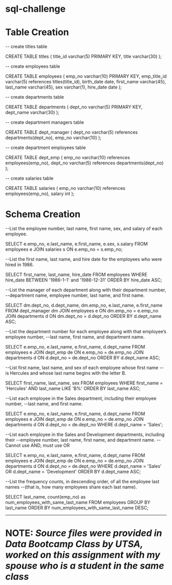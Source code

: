 # sql-challenge

# Table Creation

-- create titles table

CREATE TABLE titles (
	title_id varchar(5) PRIMARY KEY,
	title varchar(30)
);

-- create employees table

CREATE TABLE employees (
	emp_no varchar(10) PRIMARY KEY,
	emp_title_id varchar(5) references titles(title_id),
	birth_date date,
	first_name varchar(45),
	last_name varchar(45),
	sex varchar(1),
	hire_date date
);

-- create departments table

CREATE TABLE departments (
	dept_no varchar(5) PRIMARY KEY,
	dept_name varchar(30)
);

-- create department managers table

CREATE TABLE dept_manager (
	dept_no varchar(5) references departments(dept_no),
	emp_no varchar(10)
);

-- create department employees table

CREATE TABLE dept_emp (
	emp_no varchar(10) references employees(emp_no),
	dept_no varchar(5) references departments(dept_no)
);

-- create salaries table

CREATE TABLE salaries (
	emp_no varchar(10) references employees(emp_no),
	salary int
);

# Schema Creation

--List the employee number, last name, first name, sex, and salary of each employee.

SELECT e.emp_no, e.last_name, e.first_name, e.sex, s.salary
FROM employees e
JOIN salaries s
ON e.emp_no = s.emp_no;

--List the first name, last name, and hire date for the employees who were hired in 1986.

SELECT first_name, last_name, hire_date
FROM employees
WHERE hire_date BETWEEN '1986-1-1' and '1986-12-31'
ORDER BY hire_date ASC;

--List the manager of each department along with their department number,
--department name, employee number, last name, and first name.

SELECT dm.dept_no, d.dept_name, dm.emp_no, e.last_name, e.first_name 
FROM dept_manager dm
JOIN employees e
ON dm.emp_no = e.emp_no
JOIN departments d
ON dm.dept_no = d.dept_no
ORDER BY d.dept_name ASC;

--List the department number for each employee along with that employee’s employee number,
--last name, first name, and department name.

SELECT e.emp_no, e.last_name, e.first_name, d.dept_name
FROM employees e
JOIN dept_emp de 
ON e.emp_no = de.emp_no
JOIN departments d
ON d.dept_no = de.dept_no
ORDER BY d.dept_name ASC;

--List first name, last name, and sex of each employee whose first name
--is Hercules and whose last name begins with the letter B.

SELECT first_name, last_name, sex
FROM employees 
WHERE first_name = 'Hercules' AND last_name LIKE 'B%'
ORDER BY last_name ASC;

--List each employee in the Sales department, including their employee number,
--last name, and first name.

SELECT e.emp_no, e.last_name, e.first_name, d.dept_name
FROM employees e
JOIN dept_emp de 
ON e.emp_no = de.emp_no
JOIN departments d
ON d.dept_no = de.dept_no
WHERE d.dept_name = 'Sales';

--List each employee in the Sales and Development departments, including their
--employee number, last name, first name, and department name. --Cannot use AND, must use OR

SELECT e.emp_no, e.last_name, e.first_name, d.dept_name
FROM employees e
JOIN dept_emp de 
ON e.emp_no = de.emp_no
JOIN departments d
ON d.dept_no = de.dept_no
WHERE d.dept_name = 'Sales' OR d.dept_name = 'Development'
ORDER BY d.dept_name ASC;

--List the frequency counts, in descending order, of all the employee last names
--(that is, how many employees share each last name).

SELECT last_name, count(emp_no) as num_employees_with_same_last_name
FROM employees
GROUP BY last_name
ORDER BY num_employees_with_same_last_name DESC;


---------------------------
# NOTE: *Source files were provided in Data Bootcamp Class by UTSA, worked on this assignment with my spouse who is a student in the same class*
